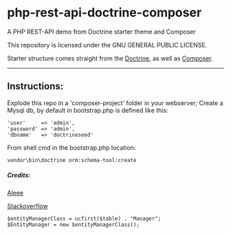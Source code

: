 # php-rest-api-doctrine-composer
A PHP REST-API demo from Doctrine starter theme and Composer

This repository is licensed under the GNU GENERAL PUBLIC LICENSE.

Starter structure comes straight from the [Doctrine](https://doctrine-orm.readthedocs.io/en/latest/tutorials/getting-started.html), as well as [Composer](https://getcomposer.org/doc/00-intro.md).

***

## Instructions:
Explode this repo in a 'composer-project' folder in your webserver;
Create a Mysql db, by default in bootstrap.php is defined like this:
```
'user'     => 'admin',
'password' => 'admin',
'dbname'   => 'doctrineseed'
```
From shell cmd in the bootstrap.php location:
```
vendor\bin\doctrine orm:schema-tool:create
```
##### Credits:
[Aleee](https://github.com/afranceschetti/)

[Stackoverflow](http://stackoverflow.com/questions/4578335/creating-php-class-instance-with-a-string)
```
$entityManagerClass = ucfirst($table) . "Manager";
$EntityManager = new $entityManagerClass();
```